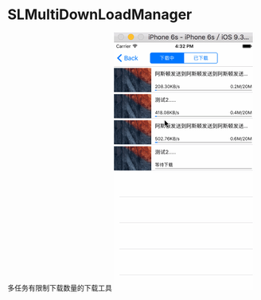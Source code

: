 # SLMultiDownLoadManager
多任务有限制下载数量的下载工具
![效果图](https://github.com/SLPowerCoder/SLMultiDownLoadManager/blob/master/SLMultiDownLoadManager/SLMultiDownLoad.gif)
